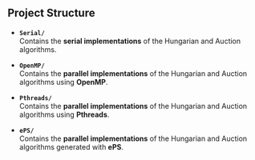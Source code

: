 ## Project Structure

- **`Serial/`**  
  Contains the **serial implementations** of the Hungarian and Auction algorithms.

- **`OpenMP/`**  
  Contains the **parallel implementations** of the Hungarian and Auction algorithms using **OpenMP**.

- **`Pthreads/`**  
  Contains the **parallel implementations** of the Hungarian and Auction algorithms using **Pthreads**.

- **`ePS/`**  
  Contains the **parallel implementations** of the Hungarian and Auction algorithms generated with **ePS**.
